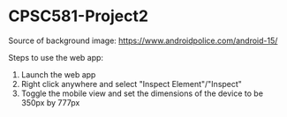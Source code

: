 # CPSC581-Project2

Source of background image: https://www.androidpolice.com/android-15/

Steps to use the web app:

1. Launch the web app
2. Right click anywhere and select "Inspect Element"/"Inspect"
3. Toggle the mobile view and set the dimensions of the device to be 350px by 777px
